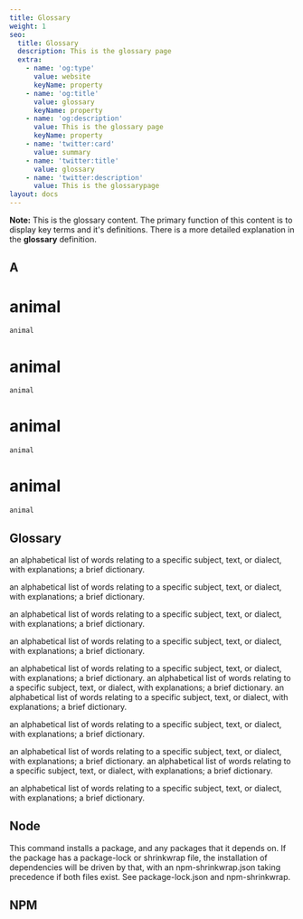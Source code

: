 ```yaml
---
title: Glossary
weight: 1
seo:
  title: Glossary
  description: This is the glossary page
  extra:
    - name: 'og:type'
      value: website
      keyName: property
    - name: 'og:title'
      value: glossary
      keyName: property
    - name: 'og:description'
      value: This is the glossary page
      keyName: property
    - name: 'twitter:card'
      value: summary
    - name: 'twitter:title'
      value: glossary
    - name: 'twitter:description'
      value: This is the glossarypage
layout: docs
---
```


<div class="note">
  <strong>Note:</strong> This is the glossary content. The primary function of this content is to display key terms and it's definitions. There is a more detailed explanation in the <strong>glossary</strong> definition.
</div>

## A
  # animal
    animal
  # animal
    animal
  # animal
    animal
  # animal
    animal


## Glossary

an alphabetical list of words relating to a specific subject, text, or dialect, with explanations; a brief dictionary.

an alphabetical list of words relating to a specific subject, text, or dialect, with explanations; a brief dictionary.


an alphabetical list of words relating to a specific subject, text, or dialect, with explanations; a brief dictionary.




an alphabetical list of words relating to a specific subject, text, or dialect, with explanations; a brief dictionary.


an alphabetical list of words relating to a specific subject, text, or dialect, with explanations; a brief dictionary.
an alphabetical list of words relating to a specific subject, text, or dialect, with explanations; a brief dictionary.
an alphabetical list of words relating to a specific subject, text, or dialect, with explanations; a brief dictionary.

an alphabetical list of words relating to a specific subject, text, or dialect, with explanations; a brief dictionary.


an alphabetical list of words relating to a specific subject, text, or dialect, with explanations; a brief dictionary.
an alphabetical list of words relating to a specific subject, text, or dialect, with explanations; a brief dictionary.


an alphabetical list of words relating to a specific subject, text, or dialect, with explanations; a brief dictionary.

## Node

This command installs a package, and any packages that it depends on. If the package has a package-lock or shrinkwrap file, the installation of dependencies will be driven by that, with an npm-shrinkwrap.json taking precedence if both files exist. See package-lock.json and npm-shrinkwrap.


## NPM

